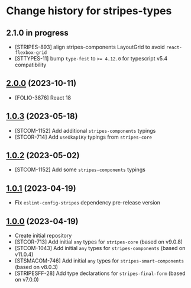 # Change history for stripes-types

## 2.1.0 in progress

* [STRIPES-893] align stripes-components LayoutGrid to avoid `react-flexbox-grid`
* [STTYPES-11] bump `type-fest` to `>= 4.12.0` for typescript v5.4 compatibility

## [2.0.0](https://github.com/folio-org/stripes-types/tree/v2.0.0) (2023-10-11)

* [FOLIO-3876] React 18

## [1.0.3](https://github.com/folio-org/stripes-types/tree/v1.0.3) (2023-05-18)

* [STCOM-1152] Add additional `stripes-components` typings
* [STCOR-714] Add `useOkapiKy` typings from `stripes-core`

## [1.0.2](https://github.com/folio-org/stripes-types/tree/v1.0.2) (2023-05-02)

* [STCOM-1152] Add some `stripes-components` typings

## [1.0.1](https://github.com/folio-org/stripes-types/tree/v1.0.1) (2023-04-19)

* Fix `eslint-config-stripes` dependency pre-release version

## [1.0.0](https://github.com/folio-org/stripes-types/tree/v1.0.0) (2023-04-19)

* Create initial repository
* [STCOR-713] Add initial `any` types for `stripes-core` (based on v9.0.8)
* [STCOM-1043] Add initial `any` types for `stripes-components` (based on v11.0.4)
* [STSMACOM-746] Add initial `any` types for `stripes-smart-components` (based on v8.0.3)
* [STRIPESFF-28] Add type declarations for `stripes-final-form` (based on v7.0.0)
